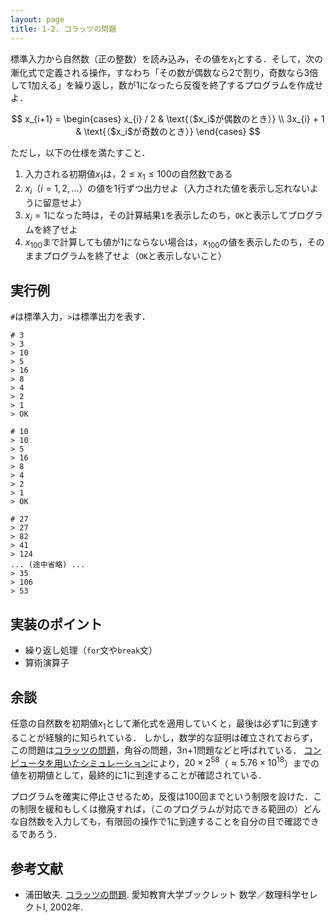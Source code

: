 ```yaml
---
layout: page
title: 1-2. コラッツの問題
---
```


標準入力から自然数（正の整数）を読み込み，その値を$x_1$とする．そして，次の漸化式で定義される操作，すなわち「その数が偶数なら2で割り，奇数なら3倍して1加える」を繰り返し，数が$1$になったら反復を終了するプログラムを作成せよ．

$$
x_{i+1} = \begin{cases}
    x_{i} / 2 & \text{（$x_i$が偶数のとき）} \\
    3x_{i} + 1 & \text{（$x_i$が奇数のとき）}
    \end{cases}
$$

ただし，以下の仕様を満たすこと．

1. 入力される初期値$x_1$は，$2 \leq x_1 \leq 100$の自然数である
2. $x_i$（$i = 1, 2, ...$）の値を1行ずつ出力せよ（入力された値を表示し忘れないように留意せよ）
3. $x_i = 1$になった時は，その計算結果`1`を表示したのち，`OK`と表示してプログラムを終了せよ
4. $x_{100}$まで計算しても値が$1$にならない場合は，$x_{100}$の値を表示したのち，そのままプログラムを終了せよ（`OK`と表示しないこと）

## 実行例
`#`は標準入力，`>`は標準出力を表す．

```
# 3
> 3
> 10
> 5
> 16
> 8
> 4
> 2
> 1
> OK
```

```
# 10
> 10
> 5
> 16
> 8
> 4
> 2
> 1
> OK
```

```
# 27
> 27
> 82
> 41
> 124
... (途中省略) ...
> 35
> 106
> 53
```

## 実装のポイント

+ 繰り返し処理（`for`文や`break`文）
+ 算術演算子

## 余談

任意の自然数を初期値$x_1$として漸化式を適用していくと，最後は必ず$1$に到達することが経験的に知られている．
しかし，数学的な証明は確立されておらず，この問題は[コラッツの問題](https://ja.wikipedia.org/wiki/%E3%82%B3%E3%83%A9%E3%83%83%E3%83%84%E3%81%AE%E5%95%8F%E9%A1%8C)，角谷の問題，3n+1問題などと呼ばれている．
[コンピュータを用いたシミュレーション](http://sweet.ua.pt/tos/3x_plus_1.html)により，$20 \times 2^{58}$（$\approx 5.76 \times 10^{18}$）までの値を初期値として，最終的に$1$に到達することが確認されている．

プログラムを確実に停止させるため，反復は100回までという制限を設けた．この制限を緩和もしくは撤廃すれば，（このプログラムが対応できる範囲の）どんな自然数を入力しても，有限回の操作で1に到達することを自分の目で確認できるであろう．

## 参考文献
+ 浦田敏夫. [コラッツの問題](http://www.auemath.aichi-edu.ac.jp/publish/booklet/01/collatz_problem.pdf). 愛知教育大学ブックレット 数学／数理科学セレクトⅠ, 2002年.
